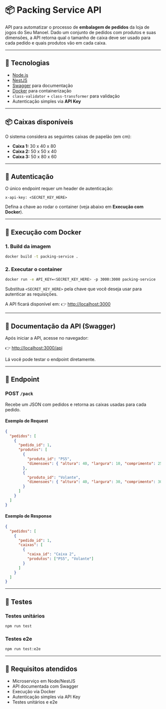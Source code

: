 # 📦 Packing Service API

API para automatizar o processo de **embalagem de pedidos** da loja de jogos do Seu Manoel.
Dado um conjunto de pedidos com produtos e suas dimensões, a API retorna qual o tamanho de caixa deve ser usado para cada pedido e quais produtos vão em cada caixa.

---

## 🚀 Tecnologias

- [Node.js](https://nodejs.org/)
- [NestJS](https://nestjs.com/)
- [Swagger](https://swagger.io/) para documentação
- [Docker](https://www.docker.com/) para containerização
- `class-validator` + `class-transformer` para validação
- Autenticação simples via **API Key**

---

## 📦 Caixas disponíveis

O sistema considera as seguintes caixas de papelão (em cm):

- **Caixa 1:** 30 x 40 x 80
- **Caixa 2:** 50 x 50 x 40
- **Caixa 3:** 50 x 80 x 60

---

## 🔑 Autenticação

O único endpoint requer um header de autenticação:

```http
x-api-key: <SECRET_KEY_HERE>
```

Defina a chave ao rodar o container (veja abaixo em **Execução com Docker**).

---

## 🐳 Execução com Docker

### 1. Build da imagem

```bash
docker build -t packing-service .
```

### 2. Executar o container

```bash
docker run -e API_KEY=<SECRET_KEY_HERE> -p 3000:3000 packing-service
```

Substitua `<SECRET_KEY_HERE>` pela chave que você deseja usar para autenticar as requisições.

A API ficará disponível em:
👉 [http://localhost:3000](http://localhost:3000)

---

## 📖 Documentação da API (Swagger)

Após iniciar a API, acesse no navegador:

👉 [http://localhost:3000/api](http://localhost:3000/api)

Lá você pode testar o endpoint diretamente.

---

## 🔗 Endpoint

### **POST** `/pack`

Recebe um JSON com pedidos e retorna as caixas usadas para cada pedido.

#### Exemplo de Request

```json
{
  "pedidos": [
    {
      "pedido_id": 1,
      "produtos": [
        {
          "produto_id": "PS5",
          "dimensoes": { "altura": 40, "largura": 10, "comprimento": 25 }
        },
        {
          "produto_id": "Volante",
          "dimensoes": { "altura": 40, "largura": 30, "comprimento": 30 }
        }
      ]
    }
  ]
}
```

#### Exemplo de Response

```json
{
  "pedidos": [
    {
      "pedido_id": 1,
      "caixas": [
        {
          "caixa_id": "Caixa 2",
          "produtos": ["PS5", "Volante"]
        }
      ]
    }
  ]
}
```

---

## 🧪 Testes

### Testes unitários

```bash
npm run test
```

### Testes e2e

```bash
npm run test:e2e
```

---

## 📌 Requisitos atendidos

- Microserviço em Node/NestJS
- API documentada com Swagger
- Execução via Docker
- Autenticação simples via API Key
- Testes unitários e e2e
